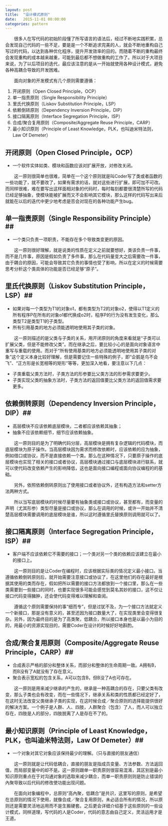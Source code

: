 ```yaml
---
layout: post
title:  "设计模式原则"
date:   2015-11-01 00:00:00
categories: pattern
---
```

&emsp;&emsp;很多人在写代码的初始阶段懂了所写语言的语法后，经过不断地实践积累，总会发现自己代码的一些不足，要是是一个不断追求完美的人，就会不断地重构自己写过的代码，以达到各种优化程序，提升开发效率的目的。而随着不断的重构最终会发现重构的成本越来越重，可能到最后都不想做重构的工作了。所以对于大项目来说，为了以后项目的迭代，最应该注意的是从一开始就使用各种设计模式，避免各种高耦合导致的开发困难。

&emsp;&emsp;面向对象的开发模式有几个原则需要遵循：

1. 开闭原则（Open Closed Principle，OCP）
2. 单一指责原则（Single Responsibility Principle）
3. 里氏代换原则（Liskov Substitution Principle，LSP）
4. 依赖倒转原则（Dependency Inversion Principle，DIP）
5. 接口隔离原则（Interface Segregation Principle，ISP）
6. 合成/聚合复用原则（Composite/Aggregate Reuse Principle，CARP）
7. 最小知识原则（Principle of Least Knowledge，PLK，也叫迪米特法则，Law Of Demeter）

## 开闭原则（Open Closed Principle，OCP） ##
* 一个软件实体如类、模块和函数应该对扩展开放，对修改关闭。

&emsp;&emsp;这一原则很简单也很难，简单在一个这个原则就是叫Coder写了类或者函数的一些功能了，就不要改了，如果有需求的话，就对这些进行扩展，即可加不可改。而同样很难，难在要写出这样面相对象的代码时，每时每刻都要很清楚所写的代码已经足够抽象，使模块能被扩展而又不会影响其它模块，那么这样的代码写出来后就能在以后的迭代中更少地考虑是否会对现在的各种功能产生bug。

## 单一指责原则（Single Responsibility Principle）##
* 一个类只负责一项职责，不能存在多个导致类变更的原因。

&emsp;&emsp;这一原则很好理解，就是说类的性质在定义之前就要想好，类该负责一件事，而不是几件事，原因是假如负责了多件事，那么在代码量变大之后需要改一件事，由于耦合的原因，可能会导致其它负责的事情也受了影响，所以在定义的时候需要思考分析这个类具体的功能是否已经足够“原子”。

## 里氏代换原则（Liskov Substitution Principle，LSP）##
* 如果对每一个类型为T1的对象o1，都有类型为T2的对象o2，使得以T1定义的所有程序P在所有的对象o1都代换成o2时，程序P的行为没有发生变化，那么类型T2是类型T1的子类型。
* 所有引用基类的地方必须能透明地使用其子类的对象。

&emsp;&emsp;这一原则描述的是父类与子类的关系，用开闭原则的角度来看就是“子类可以扩展父类，但是不能修改父类”。而在继承之后，要比较小心的是面向对象语言中重写与重载的使用。而对于“所有使用基类的地方必须能透明地使用其子类的对象”这个定义本身比较好理解，但是需要记住一些特殊的例子，即“企鹅是鸟不会飞”、“正方形是长宽相等的矩形”等等，更加深入地看，要注意以下几点：

* 子类重载父类方法时，子类方法的形参要比父类方法的形参需求要更少。
* 子类实现父类的抽象方法时，子类方法的返回值要比父类方法的返回值需求要更多。

## 依赖倒转原则（Dependency Inversion Principle，DIP）## 
* 高层模块不应该依赖底层模块，二者都应该依赖其抽象；
* 抽象不应该依赖细节，细节应该依赖抽象。

&emsp;&emsp;这一原则目的是为了明确代码分层，高层模块是拥有复杂逻辑的代码模块，而底层模块为原子操作。当高层模块因为需求而修改依赖时，应该依赖的应为抽象，例如借口或协议，而不是直接依赖一个类。那么在这种情况下，只要原子操作的底层模块也实现了相关的接口或者协议，高层模块通过接口与底层模块进行联系，就可以使代码改变依赖产生的影响降低，这也是面向接口编程或面向协议编程的的基础。

&emsp;&emsp;另外，依照依赖倒转原则出了使用接口或者协议外，还有构造方法和setter方法两种方式。

&emsp;&emsp;所以当写底层模块的时候尽量要有抽象类或接口或协议，甚至都有，而变量的声明（尤其形参）类型尽量是接口或协议，那么在调用的时候，或许一开始并不清楚高层模块需要调用的底层模块是谁，所以这时遵循里氏替换原则调用就可以了。

## 接口隔离原则（Interface Segregation Principle，ISP）##
* 客户端不应该依赖它不需要的接口；一个类对另一个类的依赖应该建立在最小的接口上。

&emsp;&emsp;这一原则目的是让Coder在编程时，应该根据实际类的情况定义最小接口。当遵循依赖倒转原则后，就开始需要注意接口或协议了，在这里他们的存在最好是根据其使用的类而存在，假如把所以需要的接口方法都放到一个接口里，那么在一些类需要到一些接口的同时，也要实现很多可能会感觉到莫名其妙的接口，这不仅让接口代码变得臃肿，还会使代码变得难以理解和查阅。

&emsp;&emsp;遵循这个原则需要保持的事“细而专”，但是过犹不及，为一个接口方法就定义一个新接口，那是没有意义的，甚至还因为接口数量大了，在实现类里会变得很复杂。另外，因为最终目的是为了高类聚，低耦合，所以接口本身也是以最小为目的的，用最小的资源实现目的，需要Coder在设计的时候好好地斟酌。

## 合成/聚合复用原则（Composite/Aggregate Reuse Principle，CARP）##
* 合成表示严格的部分和整体关系，而部分和整体的生命周期一致。A拥有B，而B没有了A就没有了存在意义。
* 聚合表示宽松的包含关系，A可以包含B，但B没了A也可存在。

&emsp;&emsp;这一原则是用来减少继承的产生的，继承是一种高耦合的存在，只要父类有改变，那么子类也会有改变，而在一些情况下，继承关系和类的性质都已经定好了，在这时无法改变父类继承子类的实现，在这时候合成／聚合原则的选择能提供很好的解决方案。一个例子是人群、人、四肢，人群聚合（包含）了人，而人可以独立存在，四肢是人的部分，四肢脱离了人是存在不了的。

## 最小知识原则（Principle of Least Knowledge，PLK，也叫迪米特法则，Law Of Demeter）##
* 一个对象对其它对象应该保持最少的理解。（只与直接的朋友通信）

&emsp;&emsp;这一原则就是让代码低耦合，直接的朋友是指成员变量、方法参数、方法返回值，而局部变量中的却不是。这一原则跟单一职责原则很容易混淆，其区别是最小知识原则重点在于对沟通对象的选取来减少耦合，而单一职责原则则是防止错误的內聚导致以后代码的修改使功能出现问题。

&emsp;&emsp;在面向对象编程中，总原则“高內聚，低耦合”是共识，这里写的原则，是希望在总原则的情况下使用，就像合成／聚合复用原则，未必适合所有的情况，所以原则还是需要灵活地运用而不是生搬硬套。之后更会详细介绍基于这些原则的一些设计模式，同样道理，写代码的人是Coder，代码的意志由自己定义，灵活运用才是王道。


